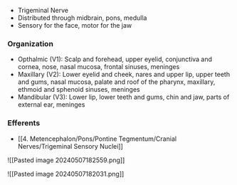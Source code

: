 - Trigeminal Nerve
- Distributed through midbrain, pons, medulla
- Sensory for the face, motor for the jaw
### Organization
- Opthalmic (V1): Scalp and forehead, upper eyelid, conjunctiva and cornea, nose, nasal mucosa, frontal sinuses, meninges
- Maxillary (V2): Lower eyelid and cheek, nares and upper lip, upper teeth and gums, nasal mucosa, palate and roof of the pharynx, maxillary, ethmoid and sphenoid sinuses, meninges
- Mandibular (V3): Lower lip, lower teeth and gums, chin and jaw, parts of external ear, meninges
### Efferents
- [[4. Metencephalon/Pons/Pontine Tegmentum/Cranial Nerves/Trigeminal Sensory Nuclei]]

![[Pasted image 20240507182559.png]]

![[Pasted image 20240507182031.png]]